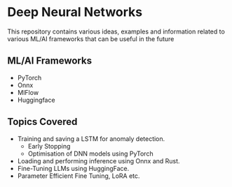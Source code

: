 # Deep Neural Networks
This repository contains various ideas, examples and information related to various ML/AI frameworks that can be useful in the future

## ML/AI Frameworks
- PyTorch 
- Onnx
- MlFlow
- Huggingface

## Topics Covered
- Training and saving a LSTM for anomaly detection.
    - Early Stopping
    - Optimisation of DNN models using PyTorch
- Loading and performing inference using Onnx and Rust.
- Fine-Tuning LLMs using HuggingFace.
- Parameter Efficient Fine Tuning, LoRA etc.